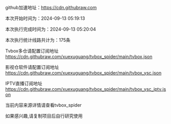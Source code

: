 
    
github加速地址：https://cdn.githubraw.com
    
本次开始时间为：2024-09-13 05:19:13

本次执行完成时间为：2024-09-13 05:20:04

本次执行统计线路共计为：175条

Tvbox多仓请配置订阅地址 https://cdn.githubraw.com/xuexuguang/tvbox_spider/main/tvbox.json

影视仓软件请配置订阅地址 https://cdn.githubraw.com/xuexuguang/tvbox_spider/main/tvbox_ysc.json

IPTV直播订阅地址 https://cdn.githubraw.com/xuexuguang/tvbox_spider/main/tvbox_ysc_iptv.json

当前内容来源详情请查看tvbox_spider

如果感兴趣,请复制项目后自行研究使用
